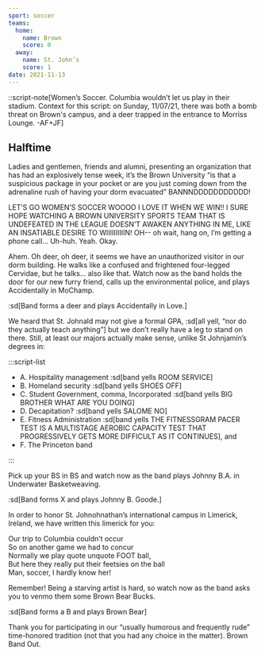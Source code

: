 ```yaml
---
sport: soccer
teams:
  home:
    name: Brown
    score: 0
  away:
    name: St. John’s
    score: 1
date: 2021-11-13
---
```


::script-note[Women’s Soccer. Columbia wouldn’t let us play in their stadium. Context for this script: on Sunday, 11/07/21, there was both a bomb threat on Brown's campus, and a deer trapped in the entrance to Morriss Lounge. -AF+JF]

## Halftime

Ladies and gentlemen, friends and alumni, presenting an organization that has had an explosively tense week, it’s the Brown University “is that a suspicious package in your pocket or are you just coming down from the adrenaline rush of having your dorm evacuated” BANNNDDDDDDDDDDD!

LET’S GO WOMEN’S SOCCER WOOOO I LOVE IT WHEN WE WIN!! I SURE HOPE WATCHING A BROWN UNIVERSITY SPORTS TEAM THAT IS UNDEFEATED IN THE LEAGUE DOESN’T AWAKEN ANYTHING IN ME, LIKE AN INSATIABLE DESIRE TO WIIIIIIIIIIN! OH-- oh wait, hang on, I’m getting a phone call… Uh-huh. Yeah. Okay.

Ahem. Oh deer, oh deer, it seems we have an unauthorized visitor in our dorm building. He walks like a confused and frightened four-legged Cervidae, but he talks… also like that. Watch now as the band holds the door for our new furry friend, calls up the environmental police, and plays Accidentally in MoChamp.

:sd[Band forms a deer and plays Accidentally in Love.]

We heard that St. Johnald may not give a formal GPA, :sd[all yell, “nor do they actually teach anything”] but we don’t really have a leg to stand on there. Still, at least our majors actually make sense, unlike St Johnjamin’s degrees in:

:::script-list

- A. Hospitality management :sd[band yells ROOM SERVICE]
- B. Homeland security :sd[band yells SHOES OFF]
- C. Student Government, comma, Incorporated :sd[band yells BIG BROTHER WHAT ARE YOU DOING]
- D. Decapitation? :sd[band yells SALOME NO]
- E. Fitness Administration :sd[band yells THE FITNESSGRAM PACER TEST IS A MULTISTAGE AEROBIC CAPACITY TEST THAT PROGRESSIVELY GETS MORE DIFFICULT AS IT CONTINUES], and
- F. The Princeton band

:::

Pick up your BS in BS and watch now as the band plays Johnny B.A. in Underwater Basketweaving.

:sd[Band forms X and plays Johnny B. Goode.]

In order to honor St. Johnohnathan’s international campus in Limerick, Ireland, we have written this limerick for you:

Our trip to Columbia couldn’t occur\
So on another game we had to concur\
Normally we play quote unquote FOOT ball,\
But here they really put their feetsies on the ball\
Man, soccer, I hardly know her!

Remember! Being a starving artist is hard, so watch now as the band asks you to venmo them some Brown Bear Bucks.

:sd[Band forms a B and plays Brown Bear]

Thank you for participating in our “usually humorous and frequently rude” time-honored tradition (not that you had any choice in the matter). Brown Band Out.
